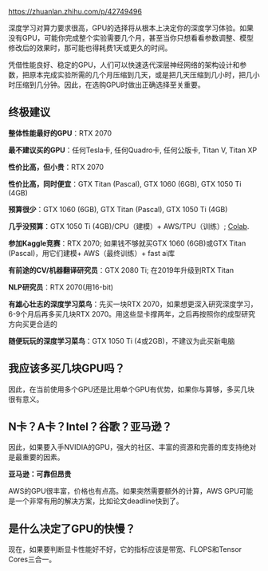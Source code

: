 <https://zhuanlan.zhihu.com/p/42749496> 



深度学习对算力要求很高，GPU的选择将从根本上决定你的深度学习体验。如果没有GPU，可能你完成整个实验需要几个月，甚至当你只想看看参数调整、模型修改后的效果时，那可能也得耗费1天或更久的时间。

凭借性能良好、稳定的GPU，人们可以快速迭代深层神经网络的架构设计和参数，把原本完成实验所需的几个月压缩到几天，或是把几天压缩到几小时，把几小时压缩到几分钟。因此，在选购GPU时做出正确选择至关重要。





## 终极建议

**整体性能最好的GPU**：RTX 2070

**最不建议买的GPU**：任何Tesla卡, 任何Quadro卡, 任何公版卡, Titan V, Titan XP

**性价比高，但小贵**：RTX 2070

**性价比高，同时便宜**：GTX Titan (Pascal), GTX 1060 (6GB), GTX 1050 Ti (4GB)

**预算很少**：GTX 1060 (6GB), GTX Titan (Pascal), GTX 1050 Ti (4GB)

**几乎没预算**：GTX 1050 Ti (4GB)/CPU（建模）+ AWS/TPU（训练）; [Colab](https://link.zhihu.com/?target=https%3A//medium.com/deep-learning-turkey/google-colab-free-gpu-tutorial-e113627b9f5d).

**参加Kaggle竞赛**：RTX 2070; 如果钱不够就买GTX 1060 (6GB)或GTX Titan (Pascal)，用它们建模+ AWS（最终训练）+ fast ai库

**有前途的CV/机器翻译研究员**：GTX 2080 Ti; 在2019年升级到RTX Titan

**NLP研究员**：RTX 2070(用16-bit)

**有雄心壮志的深度学习菜鸟**：先买一块RTX 2070，如果想更深入研究深度学习，6-9个月后再多买几块RTX 2070。用这些显卡撑两年，之后再按照你的成型研究方向买更合适的

**随便玩玩的深度学习菜鸟**：GTX 1050 Ti (4或2GB)，不建议为此买新电脑





## 我应该多买几块GPU吗？

因此，在当前使用多个GPU还是比用单个GPU有优势，如果你与算够，多买几块很有意义。 





## N卡？A卡？Intel？谷歌？亚马逊？

因此，如果要入手NVIDIA的GPU，强大的社区、丰富的资源和完善的库支持绝对是最重要的因素。 

**亚马逊：可靠但昂贵** 

AWS的GPU很丰富，价格也有点高。如果突然需要额外的计算，AWS GPU可能是一个非常有用的解决方案，比如论文deadline快到了。 



## 是什么决定了GPU的快慢？

现在，如果要判断显卡性能好不好，它的指标应该是带宽、FLOPS和Tensor Cores三合一。 



